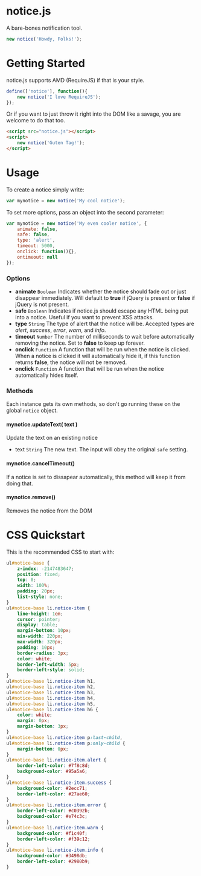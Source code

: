 notice.js
=========

A bare-bones notification tool.
```javascript
new notice('Howdy, Folks!');
```

Getting Started
===============
notice.js supports AMD (RequireJS) if that is your style.
```javascript
define(['notice'], function(){
	new notice('I love RequireJS');
});
```

Or if you want to just throw it right into the DOM like a savage, you are welcome to do that too.
```html
<script src="notice.js"></script>
<script>
	new notice('Guten Tag!');
</script>
```

Usage
=====
To create a notice simply write: 
```javascript
var mynotice = new notice('My cool notice');
```

To set more options, pass an object into the second parameter:
```javascript
var mynotice = new notice('My even cooler notice', {
	animate: false,
	safe: false,
	type: 'alert',
	timeout: 5000,
	onclick: function(){},
	ontimeout: null
});
```

### Options
* **animate** `Boolean`
    Indicates whether the notice should fade out or just disappear immediately. Will default to **true** if jQuery is present or **false** if jQuery is not present.
* **safe** `Boolean`
    Indicates if notice.js should escape any HTML being put into a notice. Useful if you want to prevent XSS attacks.
* **type** `String`
    The type of alert that the notice will be. Accepted types are *alert*, *success*, *error*, *warn*, and *info*.
* **timeout** `Number`
    The number of milliseconds to wait before automatically removing the notice. Set to **false** to keep up forever.
* **onclick** `Function`
    A function that will be run when the notice is clicked. When a notice is clicked it will automatically hide it, if this function returns **false**, the notice will not be removed.
* **onclick** `Function`
    A function that will be run when the notice automatically hides itself.

### Methods
Each instance gets its own methods, so don't go running these on the global `notice` object.

#### mynotice.updateText( text )
Update the text on an existing notice
* text `String` The new text. The input will obey the original `safe` setting.

#### mynotice.cancelTimeout()
If a notice is set to dissapear automatically, this method will keep it from doing that.

#### mynotice.remove()
Removes the notice from the DOM


CSS Quickstart
==============
This is the recommended CSS to start with:
```css
ul#notice-base {
	z-index: -2147483647;
	position: fixed;
	top: 0;
	width: 100%;
	padding: 20px;
	list-style: none;
}
ul#notice-base li.notice-item {
	line-height: 1em;
	cursor: pointer;
	display: table;
	margin-bottom: 10px;
	min-width: 220px;
	max-width: 320px;
	padding: 10px;
	border-radius: 3px;
	color: white;
	border-left-width: 5px;
	border-left-style: solid;
}
ul#notice-base li.notice-item h1,
ul#notice-base li.notice-item h2,
ul#notice-base li.notice-item h3,
ul#notice-base li.notice-item h4,
ul#notice-base li.notice-item h5,
ul#notice-base li.notice-item h6 {
	color: white;
	margin: 0px;
	margin-bottom: 3px;
}
ul#notice-base li.notice-item p:last-child,
ul#notice-base li.notice-item p:only-child {
	margin-bottom: 0px;
}
ul#notice-base li.notice-item.alert {
	border-left-color: #7f8c8d;
	background-color: #95a5a6;
}
ul#notice-base li.notice-item.success {
	background-color: #2ecc71;
	border-left-color: #27ae60;
}
ul#notice-base li.notice-item.error {
	border-left-color: #c0392b;
	background-color: #e74c3c;
}
ul#notice-base li.notice-item.warn {
	background-color: #f1c40f;
	border-left-color: #f39c12;
}
ul#notice-base li.notice-item.info {
	background-color: #3498db;
	border-left-color: #2980b9;
}
```
